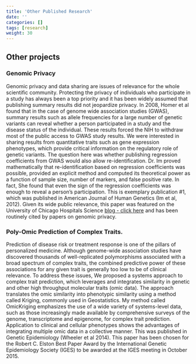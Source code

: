 ```yaml
---
title: 'Other Published Research'
date: ''
categories: []
tags: [research]
weight: 30
---
```


## Other projects

### Genomic Privacy
Genomic privacy and data sharing are issues of relevance for the whole scientific community. Protecting the privacy of individuals who participate in a study has always been a top priority and it has been widely assumed that publishing summary results did not jeopardize privacy. In 2008, Homer et al found that in the case of genome wide association studies (GWAS), summary results such as allele frequencies for a large number of genetic variants can reveal whether a person participated in a study and the disease status of the individual. These results forced the NIH to withdraw most of the public access to GWAS study results. We were interested in sharing results from quantitative traits such as gene expression phenotypes, which provide critical information on the regulatory role of genetic variants. The question here was whether publishing regression coefficients from GWAS would also allow re-identification. Dr. Im proved mathematically that re-identification based on regression coefficients was possible, provided an explicit method and computed its theoretical power as a function of sample size, number of markers, and false positive rate. In fact, She found that even the sign of the regression coefficients was enough to reveal a person’s participation. This is exemplary publication #1, which was published in American Journal of Human Genetics (Im et al, 2012). Given its wide public relevance, this paper was featured on the University of Chicago Hospitals Science [blog - click here](http://sciencelife.uchospitals.edu/2012/05/29/a-crack-in-the-safe-of-genomic-studies) and has been routinely cited by papers on genomic privacy.

### Poly-Omic Prediction of Complex Traits.
Prediction of disease risk or treatment response is one of the pillars of personalized medicine. Although genome-wide association studies have discovered thousands of well-replicated polymorphisms associated with a broad spectrum of complex traits, the combined predictive power of these associations for any given trait is generally too low to be of clinical relevance. To address these issues, We proposed a systems approach to complex trait prediction, which leverages and integrates similarity in genetic and other high throughput molecular traits (omic data). The approach translates the omic similarity into phenotypic similarity using a method called Kriging, commonly used in Geostatistics. My method called OmicKriging emphasizes the use of a wide variety of systems-level data, such as those increasingly made available by comprehensive surveys of the genome, transcriptome and epigenome, for complex trait prediction. Application to clinical and cellular phenotypes shows the advantages of integrating multiple omic data in a collective manner. This was published in Genetic Epidemiology (Wheeler et al 2014). This paper has been chosen for the Robert C. Elston Best Paper Award by the International Genetic Epidemiology Society (IGES) to be awarded at the IGES meeting in October 2015.
